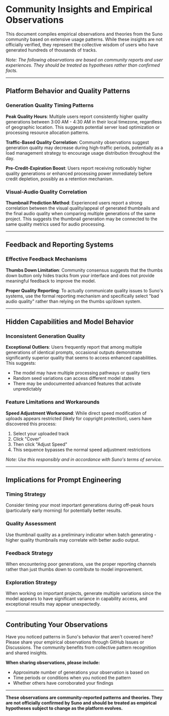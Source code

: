 
# Community Insights and Empirical Observations

This document compiles empirical observations and theories from the Suno community based on extensive usage patterns. While these insights are not officially verified, they represent the collective wisdom of users who have generated hundreds of thousands of tracks.

*Note: The following observations are based on community reports and user experiences. They should be treated as hypotheses rather than confirmed facts.*

----------

## Platform Behavior and Quality Patterns

### Generation Quality Timing Patterns

**Peak Quality Hours**: Multiple users report consistently higher quality generations between 3:00 AM - 4:30 AM in their local timezone, regardless of geographic location. This suggests potential server load optimization or processing resource allocation patterns.

**Traffic-Based Quality Correlation**: Community observations suggest generation quality may decrease during high-traffic periods, potentially as a load management strategy to encourage usage distribution throughout the day.

**Pre-Credit-Expiration Boost**: Users report receiving noticeably higher quality generations or enhanced processing power immediately before credit depletion, possibly as a retention mechanism.

### Visual-Audio Quality Correlation

**Thumbnail Prediction Method**: Experienced users report a strong correlation between the visual quality/appeal of generated thumbnails and the final audio quality when comparing multiple generations of the same project. This suggests the thumbnail generation may be connected to the same quality metrics used for audio processing.

----------

## Feedback and Reporting Systems

### Effective Feedback Mechanisms

**Thumbs Down Limitation**: Community consensus suggests that the thumbs down button only hides tracks from your interface and does not provide meaningful feedback to improve the model.

**Proper Quality Reporting**: To actually communicate quality issues to Suno's systems, use the formal reporting mechanism and specifically select "bad audio quality" rather than relying on the thumbs up/down system.

----------

## Hidden Capabilities and Model Behavior

### Inconsistent Generation Quality

**Exceptional Outliers**: Users frequently report that among multiple generations of identical prompts, occasional outputs demonstrate significantly superior quality that seems to access enhanced capabilities. This suggests:

-   The model may have multiple processing pathways or quality tiers
-   Random seed variations can access different model states
-   There may be undocumented advanced features that activate unpredictably

### Feature Limitations and Workarounds

**Speed Adjustment Workaround**: While direct speed modification of uploads appears restricted (likely for copyright protection), users have discovered this process:

1.  Select your uploaded track
2.  Click "Cover"
3.  Then click "Adjust Speed"
4.  This sequence bypasses the normal speed adjustment restrictions

_Note: Use this responsibly and in accordance with Suno's terms of service._

----------

## Implications for Prompt Engineering

### Timing Strategy

Consider timing your most important generations during off-peak hours (particularly early morning) for potentially better results.

### Quality Assessment

Use thumbnail quality as a preliminary indicator when batch generating - higher quality thumbnails may correlate with better audio output.

### Feedback Strategy

When encountering poor generations, use the proper reporting channels rather than just thumbs down to contribute to model improvement.

### Exploration Strategy

When working on important projects, generate multiple variations since the model appears to have significant variance in capability access, and exceptional results may appear unexpectedly.

----------

## Contributing Your Observations

Have you noticed patterns in Suno's behavior that aren't covered here? Please share your empirical observations through GitHub Issues or Discussions. The community benefits from collective pattern recognition and shared insights.

**When sharing observations, please include:**

-   Approximate number of generations your observation is based on
-   Time periods or conditions when you noticed the pattern
-   Whether others have corroborated your findings

----------

**These observations are community-reported patterns and theories. They are not officially confirmed by Suno and should be treated as empirical hypotheses subject to change as the platform evolves.**
